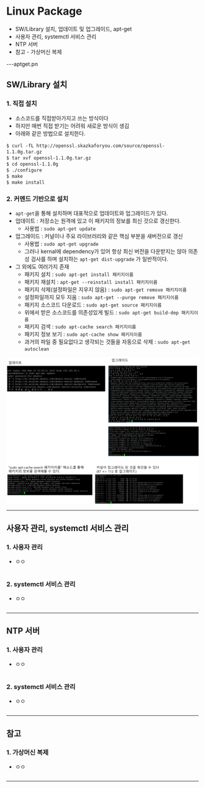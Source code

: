 # Linux Package
  - SW/Library 설치, 업데이트 및 업그레이드, apt-get
  - 사용자 관리, systemctl 서비스 관리
  - NTP 서버
  - 참고 - 가상머신 복제

---aptget.pn

## SW/Library 설치
  ### 1. 직접 설치
  - 소스코드를 직접받아가지고 쓰는 방식이다
  - 하지만 매번 직접 받기는 어려워 새로운 방식이 생김
  - 아래와 같은 방법으로 설치한다.

  ```
  $ curl -fL http://openssl.skazkaforyou.com/source/openssl-1.1.0g.tar.gz
  $ tar xvf openssl-1.1.0g.tar.gz
  $ cd openssl-1.1.0g
  $ ./configure
  $ make
  $ make install
  ```

  ### 2. 커멘드 기반으로 설치
  - `apt-get`을 통해 설치하며 대표적으로 업데이트와 업그레이드가 있다.
  - 업데이트 : 저장소는 원격에 있고 이 패키지의 정보를 최신 것으로 갱신한다.
    - 사용법 : `sudo apt-get update`
  - 업그레이드 : 커널이나 주요 라이브러리와 같은 핵심 부분을 새버전으로 갱신
    - 사용법 : `sudo apt-get upgrade`
    - 그러나 kernal에 dependency가 있어 항상 최신 버전을 다운받지는 않아 의존성 검사를 하며 설치하는 `apt-get dist-upgrade` 가 일반적이다.
  - 그 외에도 여러가지 존재
    - 패키지 설치 : `sudo apt-get install 패키지이름`
    - 패키지 재설치 : `apt-get --reinstall install 패키지이름`
    - 패키지 삭제(설정파일은 지우지 않음) : `sudo apt-get remove 패키지이름`
    - 설정파일까지 모두 지움 : `sudo apt-get --purge remove 패키지이름`
    - 패키지 소스코드 다운로드 : `sudo apt-get source 패키지이름`
    - 위에서 받은 소스코드를 의존성있게 빌드 : `sudo apt-get build-dep 패키지이름`
    - 패키지 검색 : `sudo apt-cache search 패키지이름`
    - 패키지 정보 보기 : `sudo apt-cache show 패키지이름`
    - 과거의 파일 중 필요없다고 생각되는 것들을 자동으로 삭제 : `sudo apt-get autoclean`

  ![](https://github.com/Lee-KyungSeok/Linux-Study/blob/master/LinuxPackage/picture/aptget.png)

---

## 사용자 관리, systemctl 서비스 관리
  ### 1. 사용자 관리
  - ㅇㅇ

  ```Bash

  ```

  ### 2. systemctl 서비스 관리
  - ㅇㅇ

  ```Bash

  ```
---

## NTP 서버
  ### 1. 사용자 관리
  - ㅇㅇ

  ```Bash

  ```

  ### 2. systemctl 서비스 관리
  - ㅇㅇ

  ```Bash

  ```
---

## 참고
  ### 1. 가상머신 복제
  - ㅇㅇ

  ```Bash

  ```
---
